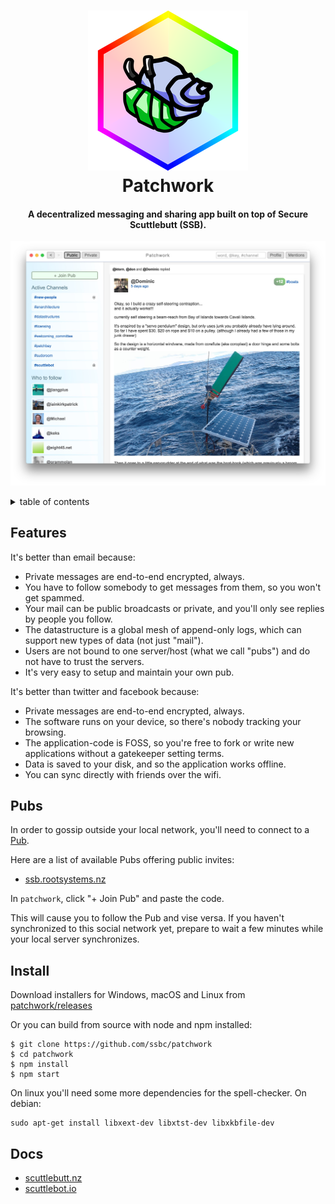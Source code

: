 <h1 align="center">
  <img
    alt="Patchwork icon"
    src="https://github.com/ssbc/patchwork-icons/raw/master/rainbow-hermies/256x256.png"
    width="256"
    height="256"
  />
  <br />
  Patchwork
</h1>

<h4 align="center">
  A decentralized messaging and sharing app built on top of Secure Scuttlebutt (SSB).
</h4>

![Patchwork screenshot](screenshot.jpg)

<details>
  <summary>table of contents</summary>
  <li><a href="#features">features</a></li>
  <li><a href="#install">demos</a></li>
  <li><a href="#concepts">concepts</a></li>
</details>

## Features

It's better than email because:

 - Private messages are end-to-end encrypted, always.
 - You have to follow somebody to get messages from them, so you won't get spammed.
 - Your mail can be public broadcasts or private, and you'll only see replies by people you follow.
 - The datastructure is a global mesh of append-only logs, which can support new types of data (not just "mail").
 - Users are not bound to one server/host (what we call "pubs") and do not have to trust the servers.
 - It's very easy to setup and maintain your own pub.

It's better than twitter and facebook because:

 - Private messages are end-to-end encrypted, always.
 - The software runs on your device, so there's nobody tracking your browsing.
 - The application-code is FOSS, so you're free to fork or write new applications without a gatekeeper setting terms.
 - Data is saved to your disk, and so the application works offline.
 - You can sync directly with friends over the wifi. 

## Pubs

In order to gossip outside your local network, you'll need to connect to a [Pub](https://www.scuttlebutt.nz/concepts/pub.md).

Here are a list of available Pubs offering public invites:

- [ssb.rootsystems.nz](http://ssb.rootsystems.nz)

In `patchwork`, click "+ Join Pub" and paste the code.

This will cause you to follow the Pub and vise versa. If you haven't synchronized to this social network yet, prepare to wait a few minutes while your local server synchronizes.

## Install

Download installers for Windows, macOS and Linux from [patchwork/releases](https://github.com/ssbc/patchwork/releases)

Or you can build from source with node and npm installed:

```shell
$ git clone https://github.com/ssbc/patchwork
$ cd patchwork
$ npm install
$ npm start
```

On linux you'll need some more dependencies for the spell-checker. On debian:

```shell
sudo apt-get install libxext-dev libxtst-dev libxkbfile-dev
```

## Docs

- [scuttlebutt.nz](https://www.scuttlebutt.nz)
- [scuttlebot.io](https://scuttlebot.io)
